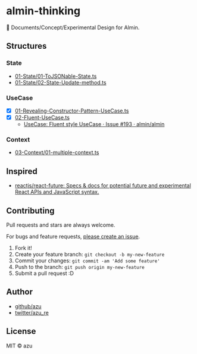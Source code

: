 # almin-thinking

:thought_balloon: Documents/Concept/Experimental Design for Almin.

## Structures

### State

- [01-State/01-ToJSONable-State.ts](./01-State/01-ToJSONable-State.ts)
- [01-State/02-State-Update-method.ts](./01-State/02-State-Update-method.ts)

### UseCase

- [x] [01-Revealing-Constructor-Pattern-UseCase.ts](./02-UseCase/01-Revealing-Constructor-Pattern-UseCase.ts)
- [x] [02-Fluent-UseCase.ts](./02-UseCase/02-Fluent-UseCase.ts)
    - [UseCase: Fluent style UseCase · Issue #193 · almin/almin](https://github.com/almin/almin/issues/193 "UseCase: Fluent style UseCase · Issue #193 · almin/almin")

### Context

- [03-Context/01-multiple-context.ts](./03-Context/01-multiple-context.ts)



## Inspired

- [reactjs/react-future: Specs & docs for potential future and experimental React APIs and JavaScript syntax.](https://github.com/reactjs/react-future "reactjs/react-future: Specs &amp; docs for potential future and experimental React APIs and JavaScript syntax.")

## Contributing

Pull requests and stars are always welcome.

For bugs and feature requests, [please create an issue](https://github.com/almin/almin-thinking/issues).

1. Fork it!
2. Create your feature branch: `git checkout -b my-new-feature`
3. Commit your changes: `git commit -am 'Add some feature'`
4. Push to the branch: `git push origin my-new-feature`
5. Submit a pull request :D

## Author

- [github/azu](https://github.com/azu)
- [twitter/azu_re](https://twitter.com/azu_re)

## License

MIT © azu
